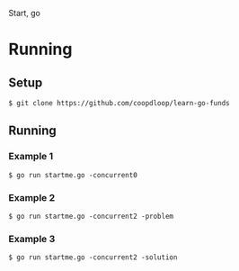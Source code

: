 Start, go

# Running

## Setup

```
$ git clone https://github.com/coopdloop/learn-go-funds
```

## Running

### Example 1

```
$ go run startme.go -concurrent0
```

### Example 2

```
$ go run startme.go -concurrent2 -problem
```

### Example 3

```
$ go run startme.go -concurrent2 -solution
```
